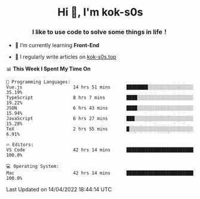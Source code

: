 <h1 align="center">Hi 👋, I'm kok-s0s</h1>
<h3 align="center">I like to use code to solve some things in life！</h3>

- 🌱 I’m currently learning **Front-End**

- 📝 I regularly write articles on [kok-s0s.top](https://kok-s0s.top/)



<!--START_SECTION:waka-->
📊 **This Week I Spent My Time On** 

```text
💬 Programming Languages: 
Vue.js                   14 hrs 51 mins      ████████░░░░░░░░░░░░░░░░░   35.19% 
TypeScript               8 hrs 7 mins        ████░░░░░░░░░░░░░░░░░░░░░   19.22% 
JSON                     6 hrs 43 mins       ████░░░░░░░░░░░░░░░░░░░░░   15.94% 
JavaScript               6 hrs 27 mins       ███░░░░░░░░░░░░░░░░░░░░░░   15.28% 
TeX                      2 hrs 55 mins       █░░░░░░░░░░░░░░░░░░░░░░░░   6.91%

🔥 Editors: 
VS Code                  42 hrs 14 mins      █████████████████████████   100.0%

💻 Operating System: 
Mac                      42 hrs 14 mins      █████████████████████████   100.0%

```


 Last Updated on 14/04/2022 18:44:14 UTC
<!--END_SECTION:waka-->
